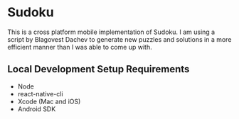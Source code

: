 # Sudoku

This is a cross platform mobile implementation of Sudoku. I am using a script by Blagovest Dachev to generate new puzzles and solutions in a more efficient manner than I was able to come up with.

## Local Development Setup Requirements
 * Node
 * react-native-cli
 * Xcode (Mac and iOS)
 * Android SDK
